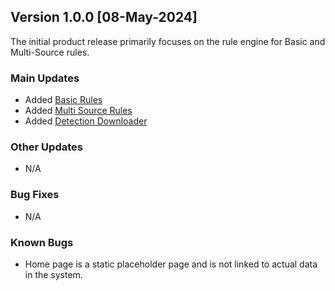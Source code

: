 ## Version 1.0.0 [08-May-2024]
The initial product release primarily focuses on the rule engine for Basic and Multi-Source rules.

### Main Updates
- Added [Basic Rules](../tutorials/BasicRules.md)
- Added [Multi Source Rules](../tutorials/MultiSourceRules.md)
- Added [Detection Downloader](../tutorials/DetectionDownloader.md)

### Other Updates
- N/A

### Bug Fixes
- N/A

### Known Bugs
- Home page is a static placeholder page and is not linked to actual data in the system.
  

